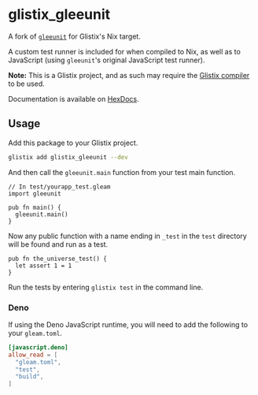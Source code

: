 # glistix_gleeunit

A fork of [`gleeunit`](https://github.com/lpil/gleeunit) for Glistix's Nix target.

A custom test runner is included for when compiled to Nix, as well as
to JavaScript (using `gleeunit`'s original JavaScript test runner).

**Note:** This is a Glistix project, and as such may require the
[Glistix compiler](https://github.com/glistix/glistix) to be used.

Documentation is available on [HexDocs](https://hexdocs.pm/glistix_gleeunit/index.html).

## Usage

Add this package to your Glistix project.

```sh
glistix add glistix_gleeunit --dev
```

And then call the `gleeunit.main` function from your test main function.

```gleam
// In test/yourapp_test.gleam
import gleeunit

pub fn main() {
  gleeunit.main()
}
```

Now any public function with a name ending in `_test` in the `test` directory
will be found and run as a test.

```gleam
pub fn the_universe_test() {
  let assert 1 = 1
}
```

Run the tests by entering `glistix test` in the command line.

### Deno

If using the Deno JavaScript runtime, you will need to add the following to your
`gleam.toml`.

```toml
[javascript.deno]
allow_read = [
  "gleam.toml",
  "test",
  "build",
]
```
